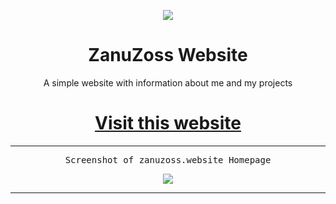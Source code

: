 <!-- Top -->
<div align="center">

  [![][logo]][link]
  
  <h1>ZanuZoss Website</h1>
</div>

<!-- Main -->
<div align="center">
  A simple website with information about me and my projects
  
  # [Visit this website](https://zanuzoss.website)

  <hr>
  
  <kbd>Screenshot of zanuzoss.website Homepage</kbd>
  <br>

  [![][screenshot]][link]

  <hr>
</div>

<!-- Link Group -->
[logo]: https://raw.githubusercontent.com/ZanuZoss/zanuzoss.website/main/Media/logo.png
[link]: https://zanuzoss.website/
[screenshot]: https://files.catbox.moe/8t00on.png
